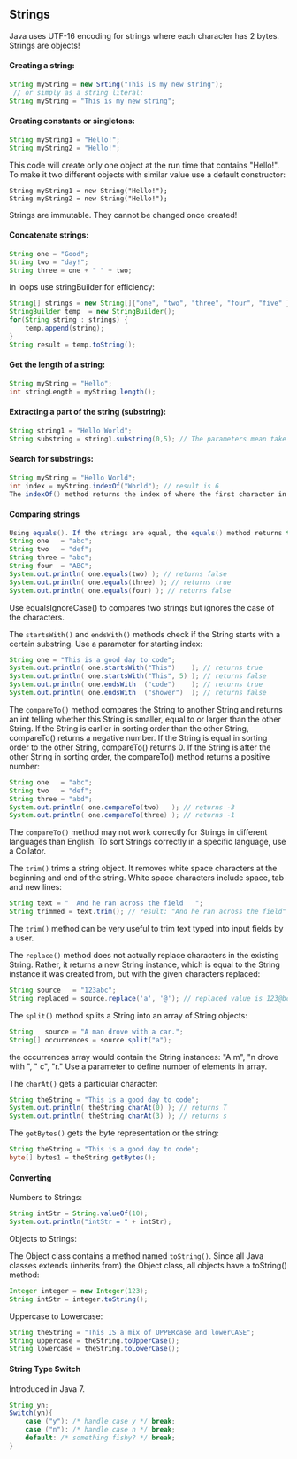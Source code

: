 ## Strings
Java uses UTF-16 encoding for strings where each character has 2 bytes. Strings are objects!

#### Creating a string:
```java
String myString = new Srting("This is my new string");
 // or simply as a string literal:
String myString = "This is my new string";
```

#### Creating constants or singletons:
```java
String myString1 = "Hello!";
String myString2 = "Hello!";
```
This code will create only one object at the run time that contains "Hello!". To make it two different objects with similar value use a default constructor:
```
String myString1 = new String("Hello!");
String myString2 = new String("Hello!");
```

Strings are immutable. They cannot be changed once created!

#### Concatenate strings:
```java
String one = "Good";
String two = "day!";
String three = one + " " + two;
```
In loops use stringBuilder for efficiency:
```java
String[] strings = new String[]{"one", "two", "three", "four", "five" };
StringBuilder temp  = new StringBuilder();
for(String string : strings) {
    temp.append(string);
}
String result = temp.toString();
```

#### Get the length of a string:
```java
String myString = "Hello";
int stringLength = myString.length();
```

#### Extracting a part of the string (substring):
```java
String string1 = "Hello World";
String substring = string1.substring(0,5); // The parameters mean take only "from - including, to - excluding". The last character in the string has the index String.length() - 1.
```

#### Search for substrings:
```java
String myString = "Hello World";
int index = myString.indexOf("World"); // result is 6
The indexOf() method returns the index of where the first character in the first matching substring is found. If the substring is not found within the string, the indexOf() method returns -1;
```

#### Comparing strings
```java
Using equals(). If the strings are equal, the equals() method returns true. If not, it returns false:
String one   = "abc";
String two   = "def";
String three = "abc";
String four  = "ABC";
System.out.println( one.equals(two) ); // returns false
System.out.println( one.equals(three) ); // returns true
System.out.println( one.equals(four) ); // returns false
```
Use equalsIgnoreCase() to compares two strings but ignores the case of the characters.

The ```startsWith()``` and ```endsWith()``` methods check if the String starts with a certain substring. Use a parameter for starting index:
```java
String one = "This is a good day to code";
System.out.println( one.startsWith("This")    ); // returns true
System.out.println( one.startsWith("This", 5) ); // returns false
System.out.println( one.endsWith  ("code")    ); // returns true
System.out.println( one.endsWith  ("shower")  ); // returns false
```
The ```compareTo()``` method compares the String to another String and returns an int telling whether this String is smaller, equal to or larger than the other String. If the String is earlier in sorting order than the other String, compareTo() returns a negative number. If the String is equal in sorting order to the other String, compareTo() returns 0. If the String is after the other String in sorting order, the compareTo() method returns a positive number:
```java
String one   = "abc";
String two   = "def";
String three = "abd";
System.out.println( one.compareTo(two)   ); // returns -3
System.out.println( one.compareTo(three) ); // returns -1
```
The ```compareTo()``` method may not work correctly for Strings in different languages than English. To sort Strings correctly in a specific language, use a Collator.

The ```trim()``` trims a string object. It removes white space characters at the beginning and end of the string. White space characters include space, tab and new lines:
```java
String text = "  And he ran across the field   ";
String trimmed = text.trim(); // result: "And he ran across the field"
```
The ```trim()``` method can be very useful to trim text typed into input fields by a user.

The ```replace()``` method does not actually replace characters in the existing String. Rather, it returns a new String instance, which is equal to the String instance it was created from, but with the given characters replaced:
```java
String source   = "123abc";
String replaced = source.replace('a', '@'); // replaced value is 123@bc
```

The ```split()``` method splits a String into an array of String objects:
```java
String   source = "A man drove with a car.";
String[] occurrences = source.split("a");
```
the occurrences array would contain the String instances: "A m", "n drove with ", " c", "r."
Use a parameter to define number of elements in array.

The ```charAt()``` gets a particular character:
```java
String theString = "This is a good day to code";
System.out.println( theString.charAt(0) ); // returns T
System.out.println( theString.charAt(3) ); // returns s
```

The ```getBytes()``` gets the byte representation or the string:
```java
String theString = "This is a good day to code";
byte[] bytes1 = theString.getBytes();
```

#### Converting
Numbers to Strings:
```java
String intStr = String.valueOf(10);
System.out.println("intStr = " + intStr);
```
Objects to Strings:

The Object class contains a method named ```toString()```. Since all Java classes extends (inherits from) the Object class, all objects have a toString() method:
```java
Integer integer = new Integer(123);
String intStr = integer.toString();
```
Uppercase to Lowercase:
```java
String theString = "This IS a mix of UPPERcase and lowerCASE";
String uppercase = theString.toUpperCase();
String lowercase = theString.toLowerCase();
```

#### String Type Switch
Introduced in Java 7.
```java
String yn;
Switch(yn){
    case ("y"): /* handle case y */ break;
    case ("n"): /* handle case n */ break;
    default: /* something fishy? */ break;
}
```
